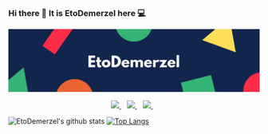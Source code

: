 ### Hi there 👋 It is EtoDemerzel here 💻
[<img src="name.png" alt="Banner"></p>](https://huangweiran.club)
<p align='center'>
  
  <!--<a href="https://wa.me/5518996643974?text=Olá!%20Alexandre">
    <img src="https://img.shields.io/badge/WHATSAPP-%2325D366.svg?&style=for-the-badge&logo=whatsapp&logoColor=white" />    
  </a>&nbsp;&nbsp;-->
  <a href="https://www.linkedin.com/in/weiranhuang/">
    <img src="https://img.shields.io/badge/linkedin-%230077B5.svg?&style=for-the-badge&logo=linkedin&logoColor=white" />
  </a>&nbsp;&nbsp;
    <a href="https://steamcommunity.com/profiles/76561198366671875/">
    <img src="https://img.shields.io/badge/Steam-%23000000.svg?&style=for-the-badge&logo=steam&logoColor=white" />
  </a>&nbsp;&nbsp;
  <a href="mailto:huangweiran1998@outlook.com">
    <img src="https://img.shields.io/badge/outlook-%230078D4.svg?&style=for-the-badge&logo=microsoft%20outlook&logoColor=white"" />
  </a>&nbsp;&nbsp;
  

  
</p>

![EtoDemerzel's github stats](https://github-readme-stats.vercel.app/api?username=EtoDemerzel0427&show_icons=true&theme=synthwave)
[![Top Langs](https://github-readme-stats.vercel.app/api/top-langs/?username=EtoDemerzel0427&hide=javascript,html)](https://github.com/anuraghazra/github-readme-stats)

<!--
**EtoDemerzel0427/EtoDemerzel0427** is a ✨ _special_ ✨ repository because its `README.md` (this file) appears on your GitHub profile.

Here are some ideas to get you started:

- 🔭 I’m currently working on ...
- 🌱 I’m currently learning ...
- 👯 I’m looking to collaborate on ...
- 🤔 I’m looking for help with ...
- 💬 Ask me about ...
- 📫 How to reach me: ...
- 😄 Pronouns: ...
- ⚡ Fun fact: ...
-->
